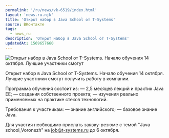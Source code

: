 ```yaml
---
permalink: '/ru/news/vk-6519/index.html'
layout: 'news.ru.njk'
title: 'Открыт набор в Java School от T-Systems'
source: ВКонтакте
tags:
  - news_ru
description: 'Открыт набор в Java School от T-Systems'
updatedAt: 1569657660
---
```

![Открыт набор в Java School от T-Systems. Начало обучения 14 октября. Лучшие участники смогут](https://sun9-34.userapi.com/impf/c853524/v853524801/1062d5/HthZ1im87pw.jpg?size=510x340&quality=96&proxy=1&sign=125709daee5eebb76eca182512eabd03&c_uniq_tag=YgmVV6T1iz5ZIomElipLJVzvflRc1vNgN-UeZBuTuMM&type=album)

Открыт набор в Java School от T-Systems. Начало обучения 14 октября. Лучшие участники смогут получить работу в компании.

Программа обучения состоит из:
— 2,5 месяцев лекций и практик Java EE;
— создания собственного проекта;
— изучения реально применяемых на практике стеков технологий.

Требования к участникам:
— знание английского;
— базовое знание Java.

Для участия необходимо прислать заявку-резюме с темой "Java school_Voronezh" на job@t-systems.ru до 6 октября.
